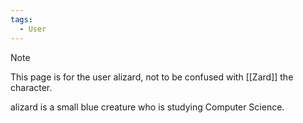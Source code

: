 ```yaml
---
tags:
  - User
---
```

> [!NOTE]
> This page is for the user alizard, not to be confused with [[Zard]] the character.

alizard is a small blue creature who is studying Computer Science.